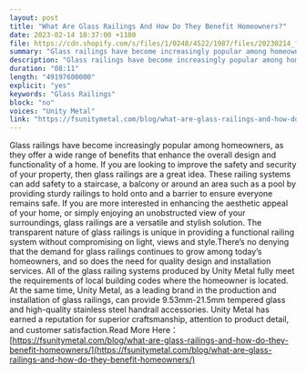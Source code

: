 ```yaml
---
layout: post
title: "What Are Glass Railings And How Do They Benefit Homeowners?"
date: 2023-02-14 10:37:00 +1100
file: https://cdn.shopify.com/s/files/1/0248/4522/1987/files/20230214_fsum_1.mp3?v=1676534493
summary: "Glass railings have become increasingly popular among homeowners, as they offer a wide range of benefits that enhance the overall design and functionality of a home. If you are looking to improve the safety and security of your property, then glass railings are a great idea. These railing systems can add safety to a staircase, a balcony or around an area such as a pool by providing sturdy railings to hold onto and a barrier to ensure everyone remains safe. If you are more interested in enhancing the aesthetic appeal of your home, or simply enjoying an unobstructed view of your surroundings, glass railings are a versatile and stylish solution. The transparent nature of glass railings is unique in providing a functional railing system without compromising on light, views and style.There’s no denying that the demand for glass railings continues to grow among today’s homeowners, and so does the need for quality design and installation services. All of the glass railing systems produced by Unity Metal fully meet the requirements of local building codes where the homeowner is located. At the same time, Unity Metal, as a leading brand in the production and installation of glass railings, can provide 9.53mm-21.5mm tempered glass and high-quality stainless steel handrail accessories. Unity Metal has earned a reputation for superior craftsmanship, attention to product detail, and customer satisfaction."
description: "Glass railings have become increasingly popular among homeowners, as they offer a wide range of benefits that enhance the overall design and functionality of a home. If you are looking to improve the safety and security of your property, then glass railings are a great idea. These railing systems can add safety to a staircase, a balcony or around an area such as a pool by providing sturdy railings to hold onto and a barrier to ensure everyone remains safe. If you are more interested in enhancing the aesthetic appeal of your home, or simply enjoying an unobstructed view of your surroundings, glass railings are a versatile and stylish solution. The transparent nature of glass railings is unique in providing a functional railing system without compromising on light, views and style.There’s no denying that the demand for glass railings continues to grow among today’s homeowners, and so does the need for quality design and installation services. All of the glass railing systems produced by Unity Metal fully meet the requirements of local building codes where the homeowner is located. At the same time, Unity Metal, as a leading brand in the production and installation of glass railings, can provide 9.53mm-21.5mm tempered glass and high-quality stainless steel handrail accessories. Unity Metal has earned a reputation for superior craftsmanship, attention to product detail, and customer satisfaction. Read More Here:<a href='https://fsunitymetal.com/blog/what-are-glass-railings-and-how-do-they-benefit-homeowners/'>https://fsunitymetal.com/blog/what-are-glass-railings-and-how-do-they-benefit-homeowners/</a>"
duration: "08:11"
length: "49197600000"
explicit: "yes"
keywords: "Glass Railings"
block: "no"
voices: "Unity Metal"
link: "https://fsunitymetal.com/blog/what-are-glass-railings-and-how-do-they-benefit-homeowners/"
---
```


Glass railings have become increasingly popular among homeowners, as they offer a wide range of benefits that enhance the overall design and functionality of a home. If you are looking to improve the safety and security of your property, then glass railings are a great idea. These railing systems can add safety to a staircase, a balcony or around an area such as a pool by providing sturdy railings to hold onto and a barrier to ensure everyone remains safe.
If you are more interested in enhancing the aesthetic appeal of your home, or simply enjoying an unobstructed view of your surroundings, glass railings are a versatile and stylish solution. The transparent nature of glass railings is unique in providing a functional railing system without compromising on light, views and style.There’s no denying that the demand for glass railings continues to grow among today’s homeowners, and so does the need for quality design and installation services. All of the glass railing systems produced by Unity Metal fully meet the requirements of local building codes where the homeowner is located. At the same time, Unity Metal, as a leading brand in the production and installation of glass railings, can provide 9.53mm-21.5mm tempered glass and high-quality stainless steel handrail accessories. Unity Metal has earned a reputation for superior craftsmanship, attention to product detail, and customer satisfaction.Read More Here：[https://fsunitymetal.com/blog/what-are-glass-railings-and-how-do-they-benefit-homeowners/](https://fsunitymetal.com/blog/what-are-glass-railings-and-how-do-they-benefit-homeowners/)
